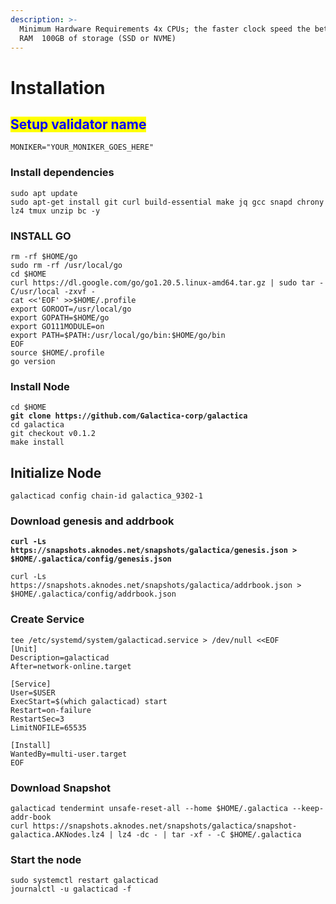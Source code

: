 ```yaml
---
description: >-
  Minimum Hardware Requirements 4x CPUs; the faster clock speed the better  8GB
  RAM  100GB of storage (SSD or NVME)
---
```


# Installation

## <mark style="color:blue;">Setup validator name</mark> <a href="#setup-validator-name" id="setup-validator-name"></a>

```
MONIKER="YOUR_MONIKER_GOES_HERE"
```

### Install dependencies <a href="#install-dependencies" id="install-dependencies"></a>

```
sudo apt update
sudo apt-get install git curl build-essential make jq gcc snapd chrony lz4 tmux unzip bc -y
```

### **INSTALL GO**

```
rm -rf $HOME/go
sudo rm -rf /usr/local/go
cd $HOME
curl https://dl.google.com/go/go1.20.5.linux-amd64.tar.gz | sudo tar -C/usr/local -zxvf -
cat <<'EOF' >>$HOME/.profile
export GOROOT=/usr/local/go
export GOPATH=$HOME/go
export GO111MODULE=on
export PATH=$PATH:/usr/local/go/bin:$HOME/go/bin
EOF
source $HOME/.profile
go version
```

### Install Node

<pre><code>cd $HOME
<strong>git clone https://github.com/Galactica-corp/galactica
</strong>cd galactica
git checkout v0.1.2
make install
</code></pre>



## **Initialize Node**

```
galacticad config chain-id galactica_9302-1
```

### Download genesis and addrbook

<pre><code><strong>curl -Ls https://snapshots.aknodes.net/snapshots/galactica/genesis.json > $HOME/.galactica/config/genesis.json
</strong></code></pre>

```
curl -Ls https://snapshots.aknodes.net/snapshots/galactica/addrbook.json > $HOME/.galactica/config/addrbook.json
```

### **Create Service**

```
tee /etc/systemd/system/galacticad.service > /dev/null <<EOF
[Unit]
Description=galacticad
After=network-online.target

[Service]
User=$USER
ExecStart=$(which galacticad) start
Restart=on-failure
RestartSec=3
LimitNOFILE=65535

[Install]
WantedBy=multi-user.target
EOF
```

### **Download Snapshot**

```
galacticad tendermint unsafe-reset-all --home $HOME/.galactica --keep-addr-book 
curl https://snapshots.aknodes.net/snapshots/galactica/snapshot-galactica.AKNodes.lz4 | lz4 -dc - | tar -xf - -C $HOME/.galactica
```

### Start the node

```
sudo systemctl restart galacticad
journalctl -u galacticad -f
```

